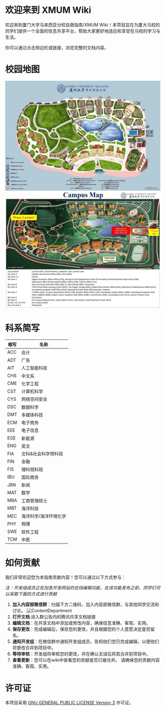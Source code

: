 # 欢迎来到 XMUM Wiki

欢迎来到厦门大学马来西亚分校自救指南/XMUM Wiki！本项目旨在为厦大马校的同学们提供一个全面的信息共享平台，帮助大家更好地适应和享受在马校的学习与生活。

你可以通过点击侧边栏或链接，浏览完整的文档内容。

# 校园地图
![CampusMap](人生篇\img\Campus_Map.jpg)
![CampusMap1](人生篇\img\Campus_Map1.jpg)

# 科系简写
| 缩写 | 名称                     |
|--------------|----------------------------------|
| ACC          | 会计                            |
| ADT          | 广告                            |
| AIT          | 人工智能科技                      |
| CHS          | 中文系                          |
| CME          | 化学工程                         |
| CST          | 计算机科学                       |
| CYS          | 网络空间安全                      |
| DSC          | 数据科学                         |
| DMT          | 多媒体科技                       |
| ECM          | 电子商务                         |
| EEE          | 电子信息                         |
| EGE          | 新能源                          |
| ENG          | 英文                            |
| FIA          | 文科&社会科学预科班                |
| FIN          | 金融                            |
| FIS          | 理科预科班                       |
| IBU          | 国际商务                         |
| JRN          | 新闻                            |
| MAT          | 数学                            |
| MBA          | 工商管理硕士                      |
| MBT          | 海洋科技                         |
| MEC          | 海洋科学/海洋环境化学             |
| PHY          | 物理                            |
| SWE          | 软件工程                         |
| TCM          | 中医                            |

# 如何贡献
我们非常欢迎您为本指南贡献内容！您可以通过以下方式参与：

*注：开发组成员正在加急开发网站的在线编辑功能，在该功能发布之前，同学们可以采取下面的方式进行贡献*
1. **加入内容部微信群**：扫描下方二维码，加入内容部微信群，与其他同学交流和讨论。
   ![ContentDepartment](ContentDepartment.jpg)
2. **打开文档**:进入群公告内的腾讯共享文档链接
3. **编辑文档**：在共享文档中添加或修改内容，确保信息准确、客观、实用。
4. **保存更改**：完成编辑后，保存您的更改，并且根据您的个人意愿决定是否留名。
5. **通知开发组**：在微信群中通知开发组成员，告知他们您已完成编辑，以便他们将更改合并到项目中。
6. **等待审核**：开发组将审核您的更改，并在确认无误后将其合并到项目中。
7. **查看更新**：您可以在wiki中查看您的贡献是否已被合并。
请确保您的贡献内容准确、客观、实用。

# 许可证
本项目采用 [GNU GENERAL PUBLIC LICENSE Version 3](LICENSE) 许可证。
